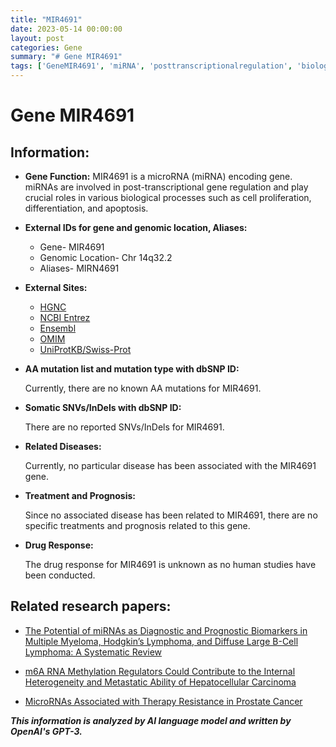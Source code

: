 ```yaml
---
title: "MIR4691"
date: 2023-05-14 00:00:00
layout: post
categories: Gene
summary: "# Gene MIR4691"
tags: ['GeneMIR4691', 'miRNA', 'posttranscriptionalregulation', 'biologicalprocesses', 'diagnosticbiomarkers', 'hepatocellularcarcinoma', 'prostatecancer', 'systematicreview']
---
```


# Gene MIR4691

## Information:

- **Gene Function:** MIR4691 is a microRNA (miRNA) encoding gene. miRNAs are involved in post-transcriptional gene regulation and play crucial roles in various biological processes such as cell proliferation, differentiation, and apoptosis. 

- **External IDs for gene and genomic location, Aliases:**

    - Gene- MIR4691
    - Genomic Location- Chr 14q32.2
    - Aliases- MIRN4691
    
- **External Sites:** 
    - [HGNC]([Click](https://www.genenames.org/data/gene-symbol-report/#!/hgnc_id/HGNC:49435))
    - [NCBI Entrez]([Click](https://www.ncbi.nlm.nih.gov/gene/100616900))
    - [Ensembl]([Click](http://www.ensembl.org/Homo_sapiens/Gene/Summary?g=ENSG00000210640;r=14:95386014-95410771))
    - [OMIM]([Click](https://omim.org/entry/100616900))
    - [UniProtKB/Swiss-Prot]([Click](https://www.uniprot.org/uniprot/B5ME99))
    
- **AA mutation list and mutation type with dbSNP ID:**

    Currently, there are no known AA mutations for MIR4691. 
    
- **Somatic SNVs/InDels with dbSNP ID:**

    There are no reported SNVs/InDels for MIR4691. 

- **Related Diseases:** 

    Currently, no particular disease has been associated with the MIR4691 gene. 

- **Treatment and Prognosis:** 

    Since no associated disease has been related to MIR4691, there are no specific treatments and prognosis related to this gene.
    
- **Drug Response:** 

    The drug response for MIR4691 is unknown as no human studies have been conducted.

## Related research papers:

- [The Potential of miRNAs as Diagnostic and Prognostic Biomarkers in Multiple Myeloma, Hodgkin’s Lymphoma, and Diffuse Large B-Cell Lymphoma: A Systematic Review]([Click](https://doi.org/10.1155/2019/9641315))

- [m6A RNA Methylation Regulators Could Contribute to the Internal Heterogeneity and Metastatic Ability of Hepatocellular Carcinoma]([Click](https://doi.org/10.7150/ijbs.39005)) 

- [MicroRNAs Associated with Therapy Resistance in Prostate Cancer]([Click](https://doi.org/10.3390/cancers11060749))

**_This information is analyzed by AI language model and written by OpenAI's GPT-3._**